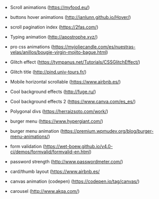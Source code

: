 
- Scroll animations
(https://myfood.eu/)

- buttons hover animations
(http://ianlunn.github.io/Hover/)

- scroll pagination index
(https://2fas.com/)

- Typing animation
(http://apostrophe.xyz/)

- pro css animations
(https://myjoliecandle.com/es/nuestras-velas/anillos/bougie-virgin-mojito-bague.html)

- Glitch effect
(https://tympanus.net/Tutorials/CSSGlitchEffect/)

- Glitch title
(http://pind.univ-tours.fr/)

- Mobile horizontal scrollable
(https://www.airbnb.es/)

- Cool background effects
(http://fuge.ru/)

- Cool background effects 2
(https://www.canva.com/es_es/)

- Polygonal divs
(https://herraizsoto.com/work/)

- burger menu
(https://www.hypergiant.com/)

- burger menu animation
(https://premium.wpmudev.org/blog/burger-menu-animations/)

- form validation
(https://wet-boew.github.io/v4.0-ci/demos/formvalid/formvalid-en.html)

- password strength
(http://www.passwordmeter.com/)

- card/thumb layout
(https://www.airbnb.es/

- canvas animation (codepen)
(https://codepen.io/tag/canvas/)

- carousel
(http://www.akqa.com/)

